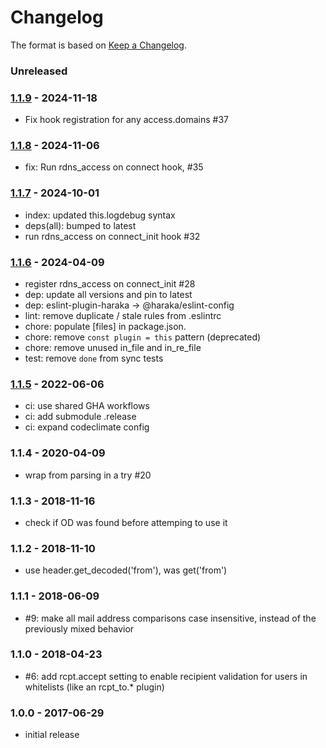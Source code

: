 # Changelog

The format is based on [Keep a Changelog](https://keepachangelog.com/).

### Unreleased

### [1.1.9] - 2024-11-18

- Fix hook registration for any access.domains #37

### [1.1.8] - 2024-11-06

- fix: Run rdns_access on connect hook, #35

### [1.1.7] - 2024-10-01

- index: updated this.logdebug syntax
- deps(all): bumped to latest
- run rdns_access on connect_init hook #32

### [1.1.6] - 2024-04-09

- register rdns_access on connect_init #28
- dep: update all versions and pin to latest
- dep: eslint-plugin-haraka -> @haraka/eslint-config
- lint: remove duplicate / stale rules from .eslintrc
- chore: populate [files] in package.json.
- chore: remove `const plugin = this` pattern (deprecated)
- chore: remove unused in_file and in_re_file
- test: remove `done` from sync tests

### [1.1.5] - 2022-06-06

- ci: use shared GHA workflows
- ci: add submodule .release
- ci: expand codeclimate config

### 1.1.4 - 2020-04-09

- wrap from parsing in a try #20

### 1.1.3 - 2018-11-16

- check if OD was found before attemping to use it

### 1.1.2 - 2018-11-10

- use header.get_decoded('from'), was get('from')

### 1.1.1 - 2018-06-09

- #9: make all mail address comparisons case insensitive, instead of the previously mixed behavior

### 1.1.0 - 2018-04-23

- #6: add rcpt.accept setting to enable recipient validation for users in whitelists (like an rcpt_to.\* plugin)

### 1.0.0 - 2017-06-29

- initial release

[1.1.5]: https://github.com/haraka/haraka-plugin-access/releases/tag/1.1.5
[1.1.6]: https://github.com/haraka/haraka-plugin-access/releases/tag/1.1.6
[1.1.7]: https://github.com/haraka/haraka-plugin-access/releases/tag/v1.1.7
[1.1.4]: https://github.com/haraka/haraka-plugin-access/releases/tag/v1.1.4
[1.1.8]: https://github.com/haraka/haraka-plugin-access/releases/tag/v1.1.8
[1.1.9]: https://github.com/haraka/haraka-plugin-access/releases/tag/v1.1.9
